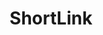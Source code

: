 ---
title: ShortLink
presentation : ShortLink est une application qui permet de reduire les URLs
goals : Créer une application qui permet de réduire les URLs.
go : https://shortlink.dlsn.fr
image_home : https://github.com/Dieunelson-Dorcelus/shortlink/blob/master/Capture.PNG
image : https://github.com/Dieunelson-Dorcelus/shortlink/blob/master/Capture.PNG
technologies : 
    - vuejs
    - nodejs
    - reCaptcha
    - bootstrap
    - mysql
badges :
    - Terminé | red
    - Creation | brown
    - App web | purple
---